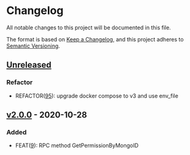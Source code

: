 # Changelog

All notable changes to this project will be documented in this file.

The format is based on [Keep a Changelog](https://keepachangelog.com/en/1.0.0/),
and this project adheres to [Semantic Versioning](https://semver.org/spec/v2.0.0.html).

## [Unreleased]

### Refactor

- REFACTOR([95](https://github.com/meateam/drive-project/issues/96)): upgrade docker compose to v3 and use env_file

## [v2.0.0] - 2020-10-28

### Added

- FEAT([9](https://github.com/meateam/permission-service/pull/9)): RPC method GetPermissionByMongoID

[unreleased]: https://github.com/meateam/permission-service/compare/master...develop
[v2.0.0]: https://github.com/meateam/permission-service/compare/v1.3...v2.0.0
